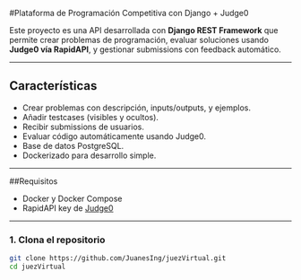 #Plataforma de Programación Competitiva con Django + Judge0

Este proyecto es una API desarrollada con **Django REST Framework** que permite crear problemas de programación, evaluar soluciones usando **Judge0 vía RapidAPI**, y gestionar submissions con feedback automático.

---

## Características

- Crear problemas con descripción, inputs/outputs, y ejemplos.
- Añadir testcases (visibles y ocultos).
- Recibir submissions de usuarios.
- Evaluar código automáticamente usando Judge0.
- Base de datos PostgreSQL.
- Dockerizado para desarrollo simple.

---

##Requisitos

- Docker y Docker Compose
- RapidAPI key de [Judge0](https://rapidapi.com/judge0-official/api/judge0-ce/)

---

### 1. Clona el repositorio

```bash
git clone https://github.com/JuanesIng/juezVirtual.git
cd juezVirtual
